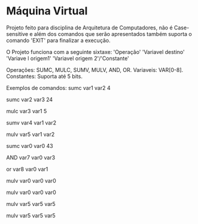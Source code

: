 # Máquina Virtual

Projeto feito para disciplina de Arquitetura de Computadores, não é Case-sensitive e além dos comandos que serão apresentados também suporta o comando 'EXIT' para finalizar a execução.

O Projeto funciona com a seguinte sixtaxe:
'Operação' 'Variavel destino' 'Variave l origem1' 'Variavel origem 2'/'Constante'

Operações: SUMC, MULC, SUMV, MULV, AND, OR.
Variaveis: VAR[0-8].
Constantes: Suporta até 5 bits. 

Exemplos de comandos:
sumc var1 var2 4

sumc var2 var3 24

mulc var3 var1 5

sumv var4 var1 var2

mulv var5 var1 var2

sumc var0 var0 43

AND var7 var0 var3

or var8 var0 var1 

mulv var0 var0 var0 

mulv var0 var0 var0

mulv var5 var5 var5 

mulv var5 var5 var5
